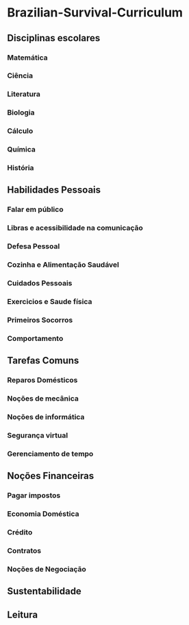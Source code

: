 # Brazilian-Survival-Curriculum

## Disciplinas escolares

### Matemática

### Ciência

### Literatura

### Biologia

### Cálculo

### Química

### História


## Habilidades Pessoais

### Falar em público

### Libras e acessibilidade na comunicação

### Defesa Pessoal

### Cozinha e Alimentação Saudável

### Cuidados Pessoais

### Exercicios e Saude física

### Primeiros Socorros

### Comportamento

## Tarefas Comuns

### Reparos Domésticos

### Noções de mecânica

### Noções de informática

### Segurança virtual

### Gerenciamento de tempo

## Noções Financeiras

### Pagar impostos

### Economia Doméstica

### Crédito

### Contratos

### Noções de Negociação

## Sustentabilidade


## Leitura  


